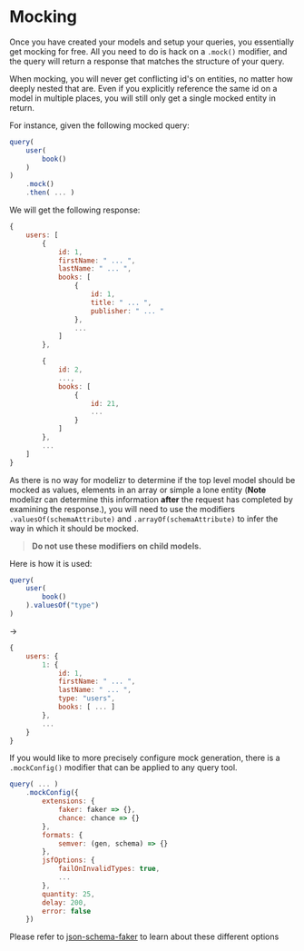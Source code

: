 # Mocking

Once you have created your models and setup your queries, you essentially get mocking for free. All you need to do is hack on a `.mock()` modifier, and the query will return a
response that matches the structure of your query.

When mocking, you will never get conflicting id's on entities, no matter how deeply nested that are. Even if you explicitly reference the same id on a model in multiple places, you
will still only get a single mocked entity in return.

For instance, given the following mocked query:
```javascript
query(
    user(
        book()
    )
)
    .mock()
    .then( ... )
```
We will get the following response:
```javascript
{
    users: [
        {
            id: 1,
            firstName: " ... ",
            lastName: " ... ",
            books: [
                {
                    id: 1,
                    title: " ... ",
                    publisher: " ... "
                },
                ...
            ]
        },

        {
            id: 2,
            ...,
            books: [
                {
                    id: 21,
                    ...
                }
            ]
        },
        ...
    ]
}
```

As there is no way for modelizr to determine if the top level model should be mocked as values, elements in an array or simple a lone entity (**Note** modelizr can determine
this information __after__ the request has completed by examining the response.), you will need to use the modifiers `.valuesOf(schemaAttribute)` and `.arrayOf(schemaAttribute)`
to infer the way in which it should be mocked.

> **Do not use these modifiers on child models.**

Here is how it is used:
```javascript
query(
    user(
        book()
    ).valuesOf("type")
)
```
->
```javascript
{
    users: {
        1: {
            id: 1,
            firstName: " ... ",
            lastName: " ... ",
            type: "users",
            books: [ ... ]
        },
        ...
    }
}
```

If you would like to more precisely configure mock generation, there is a `.mockConfig()` modifier that can be applied to any query tool.

```javascript
query( ... )
    .mockConfig({
        extensions: {
            faker: faker => {},
            chance: chance => {}
        },
        formats: {
            semver: (gen, schema) => {}
        },
        jsfOptions: {
            failOnInvalidTypes: true,
            ...
        },
        quantity: 25,
        delay: 200,
        error: false
    })
```

Please refer to [json-schema-faker](https://github.com/json-schema-faker/json-schema-faker#custom-formats) to learn about these different options